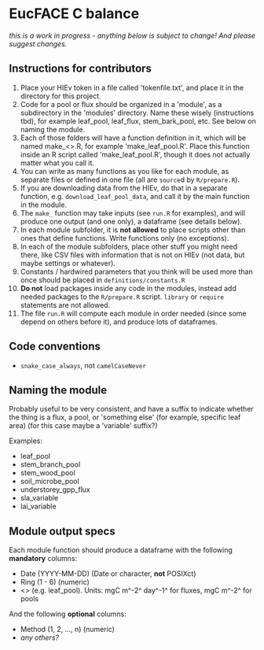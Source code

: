# EucFACE C balance

*this is a work in progress - anything below is subject to change! And please suggest changes.*



## Instructions for contributors

1. Place your HIEv token in a file called 'tokenfile.txt', and place it in the directory for this project.
2. Code for a pool or flux should be organized in a 'module', as a subdirectory in the 'modules' directory. Name these wisely (instructions tbd), for example leaf_pool, leaf_flux, stem_bark_pool, etc. See below on naming the module.
3. Each of those folders will have a function definition in it, which will be named make_<<module>>.R, for example 'make_leaf_pool.R'. Place this function inside an R script called 'make_leaf_pool.R', though it does not actually matter what you call it.
4. You can write as many functions as you like for each module, as separate files or defined in one file (all are `source`d by `R/prepare.R`).
5. If you are downloading data from the HIEv, do that in a separate function, e.g. `download_leaf_pool_data`, and call it by the main function in the module.
6. The `make_` function may take inputs (see `run.R` for examples), and will produce one output (and one only), a dataframe (see details below).
7. In each module subfolder, it is **not allowed** to place scripts other than ones that define functions. Write functions only (no exceptions).
8. In each of the module subfolders, place other stuff you might need there, like CSV files with information that is not on HIEv (not data, but maybe settings or whatever).
9. Constants / hardwired parameters that you think will be used more than once should be placed in `definitions/constants.R`
10. **Do not** load packages inside any code in the modules, instead add needed packages to the `R/prepare.R` script. `library` or `require` statements are not allowed.
11. The file `run.R` will compute each module in order needed (since some depend on others before it), and produce lots of dataframes.


## Code conventions

- `snake_case_always`, not `camelCaseNever`



## Naming the module

Probably useful to be very consistent, and have a suffix to indicate whether the thing is a flux, a pool, or 'something else' (for example, specific leaf area) (for this case maybe a 'variable' suffix?)

Examples:
- leaf_pool
- stem_branch_pool
- stem_wood_pool
- soil_microbe_pool
- understorey_gpp_flux
- sla_variable
- lai_variable



## Module output specs

Each module function should produce a dataframe with the following **mandatory** columns:

- Date (YYYY-MM-DD) (Date or character, **not** POSIXct)
- Ring (1 - 6) (numeric)
- <<module>> (e.g. leaf_pool). Units: mgC m^-2^ day^-1^ for fluxes, mgC m^-2^ for pools

And the following **optional** columns:

- Method (1, 2, ..., n) (numeric)
- *any others?*


